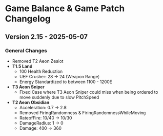 # Game Balance & Game Patch Changelog

## Version 2.15 - 2025-05-07
### General Changes
- Removed T2 Aeon Zealot
- **T1.5 Land**
    - 100 Health Reduction
    - UEF Crusher: 28 -> 24 (Weapon Range)
    - Energy Standardized to between 1100 - 1200E
- **T3 Aeon Sniper**
    - Fixed Case where T3 Aeon Sniper could miss when being ordered to move suddenly due to slow PitchSpeed
- **T2 Aeon Obsidian**
    - Acceleration: 0.7 -> 2.8
    - Removed FiringRandomness & FiringRandomnessWhileMoving
    - RateofFire: 10/40 -> 10/30
    - DamageRadius: 1 -> 0
    - Damage: 400 -> 360